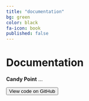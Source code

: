 ```yaml
---
title: "documentation"
bg: green
color: black
fa-icon: book
published: false
---
```


# Documentation

**Candy Point** ...

<div class='center'><a href='https://doc.elabftw.net'><button class='button'><i class='fa fa-download'></i> View code on GitHub</button></a></div>
